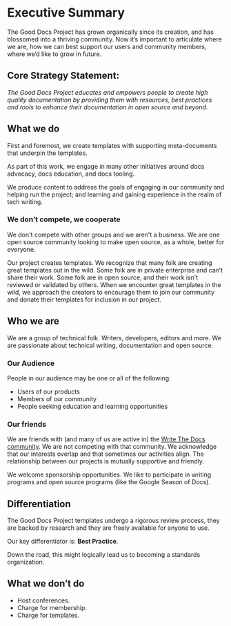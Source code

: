 # Executive Summary

The Good Docs Project has grown organically since its creation, and has blossomed into a thriving community. Now it’s important to articulate where we are, how we can best support our users and community members, where we’d like to grow in future. 


## Core Strategy Statement:  

_The Good Docs Project educates and empowers people to create high quality documentation by providing them with resources, best practices and tools to enhance their documentation in open source and beyond._


## What we do

First and foremost, we create templates with supporting meta-documents that underpin the templates.

As part of this work, we engage in many other initiatives around docs advocacy, docs education, and docs tooling. 

We produce content to address the goals of engaging in our community and helping run the project; and learning and gaining experience in the realm of tech writing.


### We don’t compete, we cooperate

We don't compete with other groups and we aren't a business. We are one open source community looking to make open source, as a whole, better for everyone. 

Our project creates templates. We recognize that many folk are creating great templates out in the wild. Some folk are in private enterprise and can’t share their work. 
Some folk are in open source, and their work isn’t reviewed or validated by others. 
When we encounter great templates in the wild, we approach the creators to encourage them to join our community and donate their templates for inclusion in our project.


## Who we are

We are a group of technical folk. Writers, developers, editors and more. We are passionate about technical writing, documentation and open source.


### Our Audience

People in our audience may be one or all of the following:

* Users of our products
* Members of our community
* People seeking education and learning opportunities


### Our friends

We are friends with (and many of us are active in) the [Write The Docs community](https://www.writethedocs.org/). 
We are not competing with that community. We acknowledge that our interests overlap and that sometimes our activities align. 
The relationship between our projects is mutually supportive and friendly.

We welcome sponsorship opportunities. We like to participate in writing programs and open source programs (like the Google Season of Docs).


## Differentiation

The Good Docs Project templates undergo a rigorous review process, they are backed by research and they are freely available for anyone to use.

Our key differentiator is: **Best Practice**. 

Down the road, this might logically lead us to becoming a standards organization.


## What we don’t do

* Host conferences.
* Charge for membership.
* Charge for templates.